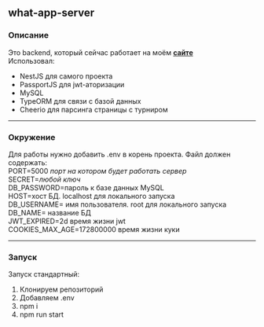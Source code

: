 ## what-app-server

### Описание

Это backend, который сейчас работает на моём [**сайте**](https://4gk-base.andvarif.ru/)  
Использовал:

- NestJS для самого проекта
- PassportJS для jwt-аторизации
- MySQL
- TypeORM для связи с базой данных
- Cheerio для парсинга страницы с турниром

---

### Окружение

Для работы нужно добавить .env в корень проекта.
Файл должен содержать:  
PORT=5000 _порт на котором будет работать сервер_  
SECRET=_любой ключ_  
DB_PASSWORD=пароль к базе данных MySQL  
HOST=хост БД. localhost для локального запуска  
DB_USERNAME= имя пользователя. root для локального запуска  
DB_NAME= название БД  
JWT_EXPIRED=2d время жизни jwt  
COOKIES_MAX_AGE=172800000 время жизни куки

---

### Запуск

Запуск стандартный:

1. Клонируем репозиторий
2. Добавляем .env
3. npm i
4. npm run start
